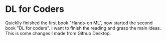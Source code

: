 # DL for Coders

Quicklly finished the first book "Hands-on ML", now started the second book "DL for coders". I want to finish the reading and grasp the main ideas. 
This is some changes I made from Github Desktop.